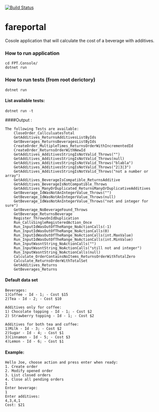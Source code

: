 [![Build Status](https://bkucheriavyi.visualstudio.com/Ultimate%20Game/_apis/build/status/bkucheriavyi.fareportal?branchName=master)](https://bkucheriavyi.visualstudio.com/Ultimate%20Game/_build/latest?definitionId=7&branchName=master)

# fareportal
Cosole application that will calculate the cost of a beverage with additives. 

### How to run application
```
cd FPT.Console/
dotnet run 
```
### How to run tests (from root derictory)
```
dotnet run
```
#### List available tests:
```
dotnet run -t
```
####Output :
```
The following Tests are available:
    CloseOrder_CallculuatesTotal
    GetAdditives_ReturnsAdditivesListByIds
    GetBeverages_ReturnsBeveragesListByIds
    CreateOrder_MultipleTimes_ReturnsOrderWithIncrementedId
    CreateOrder_ReturnsOrderWithNewId
    GetAdditives_AdditivesStringIsNotValid_Throws("")
    GetAdditives_AdditivesStringIsNotValid_Throws(null)
    GetAdditives_AdditivesStringIsNotValid_Throws("blabla")
    GetAdditives_AdditivesStringIsNotValid_Throws("2|3|3")
    GetAdditives_AdditivesStringIsNotValid_Throws("not a number or array")
    GetAdditives_BeverageIsCompatible_ReturnsAdditive
    GetAdditives_BeverageIsNotCompatible_Throws
    GetAdditives_ManyOrDuplicated_ReturnsManyOrDuplicativeAdditives
    GetBeverage_IdWasNotAnIntegerValue_Throws("")
    GetBeverage_IdWasNotAnIntegerValue_Throws(null)
    GetBeverage_IdWasNotAnIntegerValue_Throws("not and integer for sure")
    GetBeverage_NoBeverageFound_Throws
    GetBeverage_ReturnsBeverage
    Register_ThrowsOnIdDuplication
    Run_CallsSingleRegisteredAction_Once
    Run_InputIdWasOutOfTheRange_NoActionCalls(-1)
    Run_InputIdWasOutOfTheRange_NoActionCalls(0)
    Run_InputIdWasOutOfTheRange_NoActionCalls(int.MaxValue)
    Run_InputIdWasOutOfTheRange_NoActionCalls(int.MinValue)
    Run_InputWasntString_NoActionCalls("")
    Run_InputWasntString_NoActionCalls("still not and integer")
    Run_InputWasntString_NoActionCalls(null)
    Calculate_OrderContainsNoItems_ReturnsOrderWithTotalZero
    Calculate_ReturnsOrderWithTotalSet
    GetAdditives_Returns
    GetBeverages_Returns
```
#### Default data set
```
Beverages:
1)Coffee - Id - 1; - Cost $15
2)Tea - Id - 2; - Cost $10

Additives only for coffee:
1) Chocolate topping - Id - 1; - Cost $2
2) Strawberry topping - Id - 1; - Cost $2

Additives for both tea and coffee:
1)Milk - Id - 3; - Cost $2
2)Sugar - Id - 4; - Cost $1
3)Cinnamon - Id - 5; - Cost $3
4)Lemon - Id - 6; - Cost $1
```

#### Example:
```
Hello Joe, choose action and press enter when ready:
1. Create order
2. Modify opened order
3. List closed orders
4. Close all pending orders
1
Enter beverage:
1
Enter additives:
4,3,4,1
Cost: $21
```

